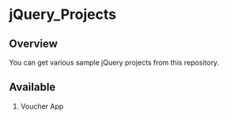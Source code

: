# jQuery_Projects
<h2>Overview</h2>
<p>You can get various sample jQuery projects from this repository.</p>

<h2>Available</h2>
<ol>
  <li>Voucher App</li>
</ol>
